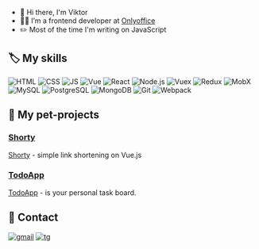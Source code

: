 - 👋 Hi there, I'm Viktor
- 👨‍💻 I’m a frontend developer at [Onlyoffice](https://www.onlyoffice.com/)
- ✏️ Most of the time I'm writing on JavaScript

## 🏷 My skills

![HTML](https://img.shields.io/badge/HTML-%23E34F26.svg?&style=for-the-badge&logo=html5&logoColor=white) 
![CSS](https://img.shields.io/badge/css-%231572B6.svg?&style=for-the-badge&logo=css3&logoColor=white)
![JS](https://img.shields.io/badge/javascript%20-%23323330.svg?&style=for-the-badge&logo=javascript&logoColor=%23F7DF1E) 
![Vue](https://img.shields.io/badge/vuejs%20-%23323330.svg?&style=for-the-badge&logo=vue.js&logoColor=%234FC08D) 
![React](https://img.shields.io/badge/ReactJs-%23323330.svg?&style=for-the-badge&logo=react&logoColor=%61DAFB) 
![Node.js](https://img.shields.io/badge/Node.js-%23323330.svg?&style=for-the-badge&logo=node.js&logoColor=339933)
![Vuex](https://img.shields.io/badge/vuex%20-%23323330.svg?&style=for-the-badge&logo=vue.js&logoColor=%234FC08D) 
![Redux](https://img.shields.io/badge/redux-%23323330.svg?&style=for-the-badge&logo=redux&logoColor=764ABC) 
![MobX](https://img.shields.io/badge/mobx-%23323330.svg?&style=for-the-badge&logo=mobx&logoColor=FF9955) 
![MySQL](https://img.shields.io/badge/MySQL-%234479A1.svg?&style=for-the-badge&logo=mysql&logoColor=white)
![PostgreSQL](https://img.shields.io/badge/PostgreSQL-%23336791.svg?&style=for-the-badge&logo=postgresql&logoColor=white)
![MongoDB](https://img.shields.io/badge/mongodb-%2347A248.svg?&style=for-the-badge&logo=mongodb&logoColor=white)
![Git](https://img.shields.io/badge/git-%23F05032.svg?&style=for-the-badge&logo=git&logoColor=white)
![Webpack](https://img.shields.io/badge/webpack-%238DD6F9.svg?&style=for-the-badge&logo=webpack&logoColor=white)

## 🚀 My pet-projects

### [Shorty](https://shrt.xyz)
[Shorty](https://shrt.xyz) - simple link shortening on Vue.js 

### [TodoApp](https://todoapp.fun)
[TodoApp](https://todoapp.fun) - is your personal task board.

## 🤝 Contact

[![gmail](https://img.shields.io/badge/enotcode@gmail.com-%23323330.svg?&style=for-the-badge&logo=gmail&logoColor=EA4335)](mailto:enotcode@gmail.com)
[![tg](https://img.shields.io/badge/@enotcode-%23323330.svg?&style=for-the-badge&logo=telegram&logoColor=26A5E4)](https://t.me/enotcode)
